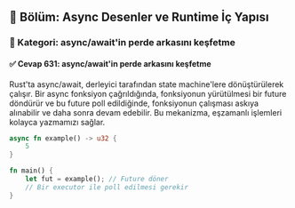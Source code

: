 ## 📘 Bölüm: Async Desenler ve Runtime İç Yapısı  
### 🔹 Kategori: async/await'in perde arkasını keşfetme  
#### ✅ Cevap 631: async/await'in perde arkasını keşfetme

Rust'ta async/await, derleyici tarafından state machine'lere dönüştürülerek çalışır. Bir async fonksiyon çağrıldığında, fonksiyonun yürütülmesi bir future döndürür ve bu future poll edildiğinde, fonksiyonun çalışması askıya alınabilir ve daha sonra devam edebilir. Bu mekanizma, eşzamanlı işlemleri kolayca yazmamızı sağlar.

```rust
async fn example() -> u32 {
    5
}

fn main() {
    let fut = example(); // Future döner
    // Bir executor ile poll edilmesi gerekir
}
```
